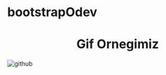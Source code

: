 # bootstrapOdev
<h1 align="center">Gif Ornegimiz</h1>

![github](https://github.com/ismailcal21/bootstrapOdev/blob/main/gif.gif)
